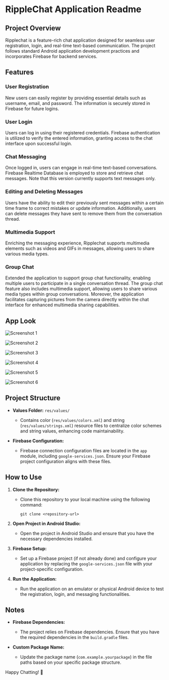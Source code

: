 # RippleChat Application Readme

## Project Overview

Ripplechat is a feature-rich chat application designed for seamless user registration, login, and real-time text-based communication. The project follows standard Android application development practices and incorporates Firebase for backend services.

## Features

### User Registration

New users can easily register by providing essential details such as username, email, and password. The information is securely stored in Firebase for future logins.

### User Login

Users can log in using their registered credentials. Firebase authentication is utilized to verify the entered information, granting access to the chat interface upon successful login.

### Chat Messaging

Once logged in, users can engage in real-time text-based conversations. Firebase Realtime Database is employed to store and retrieve chat messages. Note that this version currently supports text messages only.

### Editing and Deleting Messages

Users have the ability to edit their previously sent messages within a certain time frame to correct mistakes or update information. Additionally, users can delete messages they have sent to remove them from the conversation thread.

### Multimedia Support

Enriching the messaging experience, Ripplechat supports multimedia elements such as videos and GIFs in messages, allowing users to share various media types.

### Group Chat

Extended the application to support group chat functionality, enabling multiple users to participate in a single conversation thread. The group chat feature also includes multimedia support, allowing users to share various media types within group conversations. Moreover, the application facilitates capturing pictures from the camera directly within the chat interface for enhanced multimedia sharing capabilities.

## App Look

![Screenshot 1](https://drive.google.com/file/d/1Cxq7GCif303gupB2TTI_66WA-nq8IllH/view?usp=sharing)

![Screenshot 2](https://drive.google.com/file/d/1sQEpnLsgCUsJVFjbZYiImPpMXM7pSLBC/view?usp=sharing)

![Screenshot 3](https://drive.google.com/file/d/1azDldKo5lPI4Qtv0BG3e-V0Ybwp4_dEs/view?usp=sharing)

![Screenshot 4](https://drive.google.com/file/d/1nF9rt2AYxdZkZ7r7jihPRU21j5vTgrRi/view?usp=sharing)

![Screenshot 5](https://drive.google.com/file/d/1OJufamP-gc4BjmpVAZ9qsykXIL_UXvz6/view?usp=sharing)

![Screenshot 6](https://drive.google.com/file/d/1DSDk-bj1sMd0CUiKu0XC1z690kswbUMO/view?usp=sharing)

## Project Structure

- **Values Folder:** `res/values/`

  - Contains color (`res/values/colors.xml`) and string (`res/values/strings.xml`) resource files to centralize color schemes and string values, enhancing code maintainability.

- **Firebase Configuration:**
  - Firebase connection configuration files are located in the `app` module, including `google-services.json`. Ensure your Firebase project configuration aligns with these files.

## How to Use

1. **Clone the Repository:**

   - Clone this repository to your local machine using the following command:
     ```
     git clone <repository-url>
     ```

2. **Open Project in Android Studio:**

   - Open the project in Android Studio and ensure that you have the necessary dependencies installed.

3. **Firebase Setup:**

   - Set up a Firebase project (if not already done) and configure your application by replacing the `google-services.json` file with your project-specific configuration.

4. **Run the Application:**
   - Run the application on an emulator or physical Android device to test the registration, login, and messaging functionalities.

## Notes

- **Firebase Dependencies:**

  - The project relies on Firebase dependencies. Ensure that you have the required dependencies in the `build.gradle` files.

- **Custom Package Name:**
  - Update the package name (`com.example.yourpackage`) in the file paths based on your specific package structure.

Happy Chatting! 🚀
